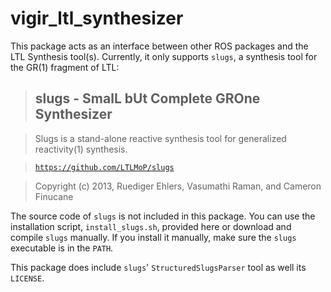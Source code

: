 vigir_ltl_synthesizer
=====================

This package acts as an interface between other ROS packages and the LTL Synthesis tool(s).
Currently, it only supports `slugs`, a synthesis tool for the GR(1) fragment of LTL:

> slugs - SmalL bUt Complete GROne Synthesizer
> --------------------------------------------

> Slugs is a stand-alone reactive synthesis tool for generalized reactivity(1) synthesis.

> [`https://github.com/LTLMoP/slugs`](https://github.com/LTLMoP/slugs)

> Copyright (c) 2013, Ruediger Ehlers, Vasumathi Raman, and Cameron Finucane

The source code of `slugs` is not included in this package.
You can use the installation script, `install_slugs.sh`, provided here or download and compile `slugs` manually.
If you install it manually, make sure the `slugs` executable is in the `PATH`.

This package does include `slugs`' `StructuredSlugsParser` tool as well its `LICENSE`.
